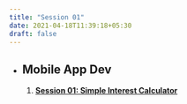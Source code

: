 ```yaml
---
title: "Session 01"
date: 2021-04-18T11:39:18+05:30
draft: false
---
```


- ## Mobile App Dev
    1. **[Session 01: Simple Interest Calculator](https://github.com/sudo-saksham/flutter_session01.git)**

